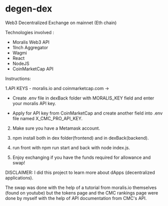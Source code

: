 # degen-dex
Web3 Decentralized Exchange on mainnet (Eth chain)

Technologies involved : 
- Moralis Web3 API
- 1Inch Aggregator
- Wagmi
- React
- NodeJS
- CoinMarketCap API

Instructions:


1.API KEYS - moralis.io and coinmarketcap.com -> 

* Create .env file in dexBack folder with MORALIS_KEY field and enter your moralis API key.
  
* Apply for API key from CoinMarketCap and create another field into .env file named X_CMC_PRO_API_KEY.


2. Make sure you have a Metamask account.


3. npm install both in dex folder(frontend) and in dexBack(backend).


4. run front with npm run start and back with node index.js.


5. Enjoy exchanging if you have the funds required for allowance and swap!


DISCLAIMER:
I did this project to learn more about dApps (decentralized applications).

The swap was done with the help of a tutorial from moralis.io themselves (found on youtube) but the tokens page and the CMC rankings page were done by myself with the help of API documentation from CMC's API. 
